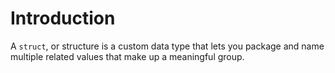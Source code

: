 # Introduction

A `struct`, or structure is a custom data type that lets you package and name multiple related values that make up a meaningful group.
